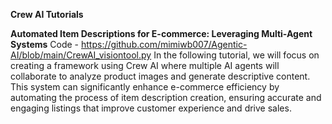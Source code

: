 **Crew AI Tutorials**

**Automated Item Descriptions for E-commerce: Leveraging Multi-Agent Systems**
Code - https://github.com/mimiwb007/Agentic-AI/blob/main/CrewAI_visiontool.py 
In the following tutorial, we will focus on creating a framework using Crew AI where multiple AI agents will collaborate to analyze product images and generate descriptive content. This system can significantly enhance e-commerce efficiency by automating the process of item description creation, ensuring accurate and engaging listings that improve customer experience and drive sales.
